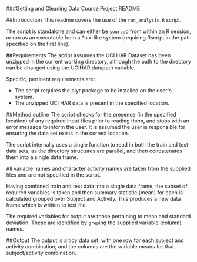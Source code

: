 ###Getting and Cleaning Data Course Project README

##Introduction
This readme covers the use of the `run_analysis.R` script.

The script is standalone and can either be `source`d from within an R session, or run as an
executable from a \*nix-like system (requiring Rscript in the path specified on the first line).

##Requirements
The script assumes the UCI HAR Dataset has been unzipped in the current working directory, although
the path to the directory can be changed using the UCIHAR.datapath variable.

Specific, pertinent requirements are:
* The script requires the plyr package to be installed on the user's system.
* The unzipped UCI HAR data is present in the specified location.

##Method outline
The script checks for the presence (in the specified location) of any required input files prior
to reading them, and stops with an error message to inform the user. It is assumed the user is
responsible for ensuring the data set exists in the correct location.

The script internally uses a single function to read in both the train and test data sets, as the
directory structures are parallel, and then concatenates them into a single data frame.

All variable names and character activity names are taken from the supplied files and are not
specified in the script.

Having combined train and test data into a single data frame, the subset of required variables is
taken and then summary statistic (mean) for each is calculated grouped over Subject and Activity.
This produces a new data frame which is written to text file.

The required variables for output are those pertaining to mean and standard deviation. These are
identified by `grep`ing the supplied variable (column) names.

##Output
The output is a tidy data set, with one row for each subject and activity combination, and the
columns are the variable means for that subject/activity combination.
